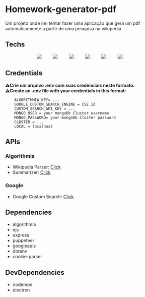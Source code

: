 # Homework-generator-pdf
Um projeto onde irei tentar fazer uma aplicação que gera um pdf automaticamente a partir de uma pesquisa na wikipedia

## Techs
<div align='center'>
    <img src='https://img.shields.io/badge/Node.js-43853D?style=for-the-badge&logo=node.js&logoColor=white'>
    &nbsp;&nbsp;&nbsp;&nbsp;&nbsp;&nbsp;&nbsp;
    <img src='https://img.shields.io/badge/Express.js-404D59?style=for-the-badge'>
    &nbsp;&nbsp;&nbsp;&nbsp;&nbsp;&nbsp;&nbsp;
    <img src='https://img.shields.io/badge/-Algorithmia-blueviolet?style=for-the-badge'>
    &nbsp;&nbsp;&nbsp;&nbsp;&nbsp;&nbsp;&nbsp;
    <img src='https://img.shields.io/badge/Google_Cloud-4285F4?style=for-the-badge&logo=google-cloud&logoColor=white'>
    &nbsp;&nbsp;&nbsp;&nbsp;&nbsp;&nbsp;&nbsp;
    <img src='https://img.shields.io/badge/-Puppeteer-informational?style=for-the-badge'>
    &nbsp;&nbsp;&nbsp;&nbsp;&nbsp;&nbsp;&nbsp;
    <img src='https://img.shields.io/badge/Heroku-430098?style=for-the-badge&logo=heroku&logoColor=white'>
    &nbsp;&nbsp;&nbsp;&nbsp;&nbsp;&nbsp;&nbsp;

</div>

## Credentials
**⚠️Crie um arquivo .env com suas credenciais neste formato:** <br>
**⚠️Create an .env file with your credentials in this format:**
```
    ALGORITHMIA_KEY= ...
    GOOGLE_CUSTOM_SEARCH_ENGINE = CSE Id
    CUSTOM_SEARCH_API_KEY = ...
    MONGO_USER = your mongoDb Cluster username
    MONGO_PASSWORD= your mongoDb Cluster password
    CLUSTER = ...
    LOCAL = localhost
```

## APIs
### Algorithmia
- Wikipedia Parser: <a href='https://algorithmia.com/algorithms/web/WikipediaParser'>Click</a>
- Summarizer: <a href='https://algorithmia.com/algorithms/nlp/Summarizer'>Click</a>

### Google
- Google Custom Search: <a href='https://developers.google.com/custom-search/v1/overview'>Click</a>

## Dependencies
- algorithmia
- ejs
- express
- puppeteer
- googleapis
- dotenv
- cookie-parser

## DevDependencies
- nodemon
- electron
